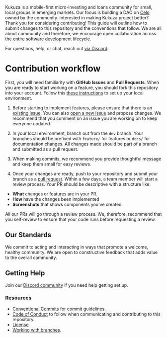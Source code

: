 Kukuza is a mobile-first micro-investing and loans community for small, local groups in emerging markets.
Our focus is building a DAO on [Celo](https://celo.org/) owned by the community. Interested in making Kukuza project better? Thank you for considering contributing!
This guide will outline how to submit changes to this repository and the conventions that follow. We are all about community and therefore, we encourage open collaboration across the entire software development lifecycle. 

For questions, help, or chat, reach out [via Discord](https://discord.gg/85d6NCXzyM).

# Contribution workflow

First, you will need familiarity with **GitHub Issues** and **Pull Requests**. When you are ready to start working on a feature, you should fork this repository into your account. Follow this [these instructions](https://github.com/Kukuza/p2p-ramp/blob/dev/README.md) to set up your local environment.

1. Before starting to implement features, please ensure that there is an [existing issue](https://github.com/Kukuza/p2p-ramp/issues). You can also [open a new issue](https://github.com/Kukuza/p2p-ramp/issues/new) and propose changes. We recommend that you comment on an issue you are working on to keep everyone updated.

2. In your local environment, branch out from the `dev` branch. Your branches should be prefixed with `feature/` for features or `docs/` for documentation changes. All changes made should be part of a branch and submitted as a pull request. 
   
3. When making commits, we recommend you provide thoughtful message and keep them small for easy reviews.
   
4.  Once your changes are ready, push to your repository and submit your branch as a [pull request](https://help.github.com/en/github/collaborating-with-issues-and-pull-requests/creating-a-pull-request-from-a-fork). Within a few days, a team member will start a review process. Your PR should be descriptive with a structure like:

- **What** changes or features are in your PR.
- **How** have the changes been implemented
- **Screenshots** that shows components you've created.
  
All our PRs will go through a review process. We, therefore, recommend that you self-review to ensure that your code runs before requesting a review.

## Our Standards
We commit to acting and interacting in ways that promote a welcome, healthy community. We are open to constructive feedback that adds value to the overall community.

## Getting Help
Join our [Discord community](https://discord.gg/85d6NCXzyM) if you need help getting set up.

### Resources
- [Conventional Commits](https://conventionalcommits.org) for commit guidelines.
- [Code of Conduct]() to follow when communicating and contributing to this repository.
- [License](https://github.com/Kukuza/p2p-ramp/blob/dev/LICENSE)
- [Working with branches](https://help.github.com/en/github/collaborating-with-issues-and-pull-requests/creating-and-deleting-branches-within-your-repository).
